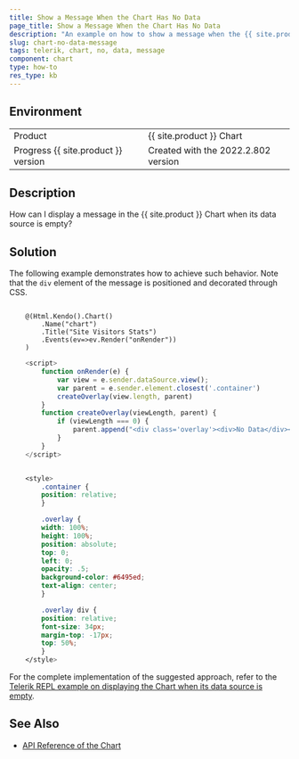 ```yaml
---
title: Show a Message When the Chart Has No Data
page_title: Show a Message When the Chart Has No Data
description: "An example on how to show a message when the {{ site.product }} Chart has no data."
slug: chart-no-data-message
tags: telerik, chart, no, data, message
component: chart
type: how-to
res_type: kb
---
```


## Environment

<table>
 <tr>
  <td>Product</td>
  <td>{{ site.product }} Chart</td>
 </tr>
 <tr>
  <td>Progress {{ site.product }} version</td>
  <td>Created with the 2022.2.802 version</td>
 </tr>
</table>

## Description

How can I display a message in the {{ site.product }} Chart when its data source is empty?

## Solution

The following example demonstrates how to achieve such behavior. Note that the `div` element of the message is positioned and decorated through CSS.


```Index.cshtml

    @(Html.Kendo().Chart()
        .Name("chart")
        .Title("Site Visitors Stats")
        .Events(ev=>ev.Render("onRender"))
    )

```
```Script.js
    <script>
        function onRender(e) {
            var view = e.sender.dataSource.view();
            var parent = e.sender.element.closest('.container')
            createOverlay(view.length, parent)
        }
        function createOverlay(viewLength, parent) {
            if (viewLength === 0) {
                parent.append("<div class='overlay'><div>No Data</div></div>")
            }
        }
    </script>
```
```Style.css

    <style>
        .container {
        position: relative;
        }

        .overlay {
        width: 100%;
        height: 100%;
        position: absolute;
        top: 0;
        left: 0;
        opacity: .5;
        background-color: #6495ed;
        text-align: center;
        }

        .overlay div {
        position: relative;
        font-size: 34px;
        margin-top: -17px;
        top: 50%;
        }
    </style>

```

For the complete implementation of the suggested approach, refer to the [Telerik REPL example on displaying the Chart when its data source is empty](https://netcorerepl.telerik.com/cQbPQFFd41Tge1n326).

## See Also 

* [API Reference of the Chart](https://docs.telerik.com/kendo-ui/api/javascript/dataviz/ui/chart)